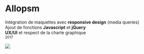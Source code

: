 # Allopsm
Intégration de maquettes avec **responsive design** (media queries)
<br>Ajout de fonctions **Javascript** et **jQuery**
<br>**UX/UI** et respect de la charte graphique
<br><sub>2017</sub>

<img src="https://www.allopsm.fr/wp-content/themes/psc/images/logo-PSM.jpg"/>
